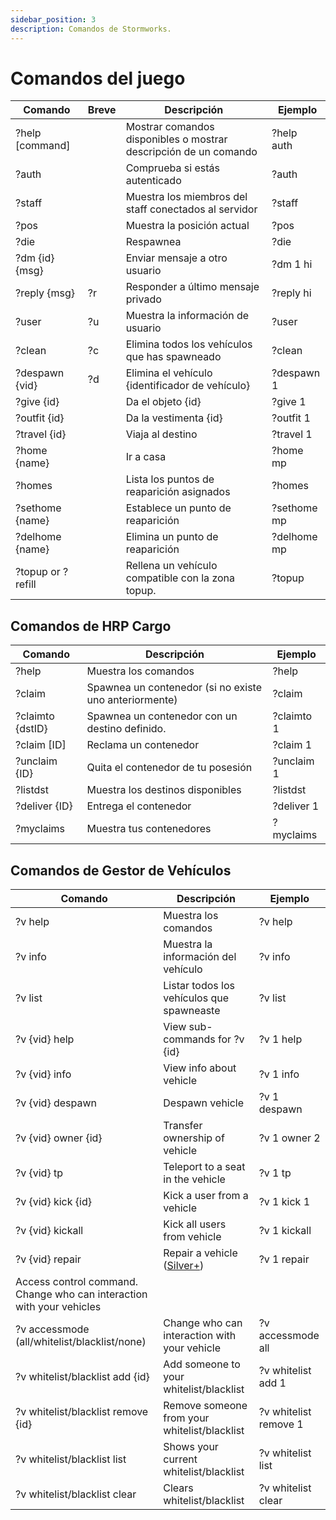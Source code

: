```yaml
---
sidebar_position: 3
description: Comandos de Stormworks.
---
```



# Comandos del juego

| Comando           | Breve  | Descripción                                                      | &nbsp;Ejemplo |
| ----------------- | ------ | ---------------------------------------------------------------- | ------------- |
| ?help [command]   | &nbsp; | Mostrar comandos disponibles o mostrar descripción de un comando | ?help auth    |
| ?auth             | &nbsp; | Comprueba si estás autenticado                                   | ?auth         |
| ?staff            | &nbsp; | Muestra los miembros del staff conectados al servidor            | ?staff        |
| ?pos              | &nbsp; | Muestra la posición actual                                       | ?pos          |
| ?die              | &nbsp; | Respawnea                                                        | ?die          |
| ?dm {id} {msg}    | &nbsp; | Enviar mensaje a otro usuario                                    | ?dm 1 hi      |
| ?reply {msg}      | ?r     | Responder a último mensaje privado                               | ?reply hi     |
| ?user             | ?u     | Muestra la información de usuario                                | ?user         |
| ?clean            | ?c     | Elimina todos los vehículos que has spawneado                    | ?clean        |
| ?despawn {vid}    | ?d     | Elimina el vehículo {identificador de vehículo}                  | ?despawn 1    |
| ?give {id}        | &nbsp; | Da el objeto {id}                                                | ?give 1       |
| ?outfit {id}      | &nbsp; | Da la vestimenta {id}                                            | ?outfit 1     |
| ?travel {id}      | &nbsp; | Viaja al destino                                                 | ?travel 1     |
| ?home {name}      | &nbsp; | Ir a casa                                                        | ?home mp      |
| ?homes            | &nbsp; | Lista los puntos de reaparición asignados                        | ?homes        |
| ?sethome {name}   | &nbsp; | Establece un punto de reaparición                                | ?sethome mp   |
| ?delhome {name}   | &nbsp; | Elimina un punto de reaparición                                  | ?delhome mp   |
| ?topup or ?refill | &nbsp; | Rellena un vehículo compatible con la zona topup.                | ?topup        |

## Comandos de HRP Cargo

 | Comando          | Descripción                                            | Ejemplo    |
 | ---------------- | ------------------------------------------------------ | ---------- |
 | ?help            | Muestra los comandos                                   | ?help      |
 | ?claim           | Spawnea un contenedor (si no existe uno anteriormente) | ?claim     |
 | ?claimto {dstID} | Spawnea un contenedor con un destino definido.         | ?claimto 1 |
 | ?claim [ID]      | Reclama un contenedor                                  | ?claim 1   |
 | ?unclaim {ID}    | Quita el contenedor de tu posesión                     | ?unclaim 1 |
 | ?listdst         | Muestra los destinos disponibles                       | ?listdst   |
 | ?deliver {ID}    | Entrega el contenedor                                  | ?deliver 1 |
 | ?myclaims        | Muestra tus contenedores                               | ?myclaims  |


## Comandos de Gestor de Vehículos

| Comando                                                               | Descripción                                  | Ejemplo               |
| --------------------------------------------------------------------- | -------------------------------------------- | --------------------- |
| ?v help                                                               | Muestra los comandos                         | ?v help               |
| ?v info                                                               | Muestra la información del vehículo          | ?v info               |
| ?v list                                                               | Listar todos los vehículos que spawneaste    | ?v list               |
| ?v {vid} help                                                         | View sub-commands for ?v {id}                | ?v 1 help             |
| ?v {vid} info                                                         | View info about vehicle                      | ?v 1 info             |
| ?v {vid} despawn                                                      | Despawn vehicle                              | ?v 1 despawn          |
| ?v {vid} owner {id}                                                   | Transfer ownership of vehicle                | ?v 1 owner 2          |
| ?v {vid} tp                                                           | Teleport to a seat in the vehicle            | ?v 1 tp               |
| ?v {vid} kick {id}                                                    | Kick a user from a vehicle                   | ?v 1 kick 1           |
| ?v {vid} kickall                                                      | Kick all users from vehicle                  | ?v 1 kickall          |
| ?v {vid} repair                                                       | Repair a vehicle (<a href="/supporters#what-perks-are-there">Silver+</a>) | ?v 1 repair           |
| Access control command. Change who can interaction with your vehicles |                                              |                       |
| ?v accessmode (all/whitelist/blacklist/none)                          | Change who can interaction with your vehicle | ?v accessmode all     |
| ?v whitelist/blacklist add {id}                                       | Add someone to your whitelist/blacklist      | ?v whitelist add 1    |
| ?v whitelist/blacklist remove {id}                                    | Remove someone from your whitelist/blacklist | ?v whitelist remove 1 |
| ?v whitelist/blacklist list                                           | Shows your current whitelist/blacklist       | ?v whitelist list     |
| ?v whitelist/blacklist clear                                          | Clears whitelist/blacklist                   | ?v whitelist clear    |




